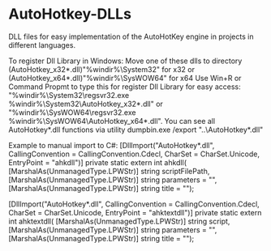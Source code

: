 # AutoHotkey-DLLs
DLL files for easy implementation of the AutoHotKey engine in projects in different languages.

To register Dll Library in Windows: 
Move one of these dlls to directory (AutoHotkey_x32*.dll)"%windir%\System32" for x32 or (AutoHotkey_x64*.dll)"%windir%\SysWOW64" for x64
Use Win+R or Command Propmt to type this for register Dll Library for easy access: "%windir%\System32\regsvr32.exe %windir%\System32\AutoHotkey_x32*.dll" or "%windir%\SysWOW64\regsvr32.exe %windir%\SysWOW64\AutoHotkey_x64*.dll".
You can see all AutoHotkey*.dll functions via utility dumpbin.exe /export "..\AutoHotkey*.dll"

Example to manual import to C#:
[DllImport("AutoHotkey*.dll", CallingConvention = CallingConvention.Cdecl, CharSet = CharSet.Unicode, EntryPoint = "ahkdll")]
    private static extern int ahkdll(
    [MarshalAs(UnmanagedType.LPWStr)] string scriptFilePath, 
    [MarshalAs(UnmanagedType.LPWStr)] string parameters = "", 
    [MarshalAs(UnmanagedType.LPWStr)] string title = "");

[DllImport("AutoHotkey*.dll", CallingConvention = CallingConvention.Cdecl, CharSet = CharSet.Unicode, EntryPoint = "ahktextdll")]
    private static extern int ahktextdll(
        [MarshalAs(UnmanagedType.LPWStr)] string script,
        [MarshalAs(UnmanagedType.LPWStr)] string parameters =  "",
        [MarshalAs(UnmanagedType.LPWStr)] string title = "");
